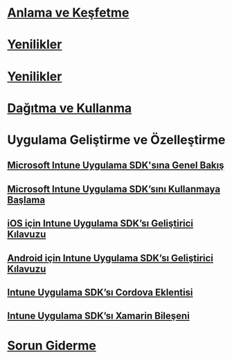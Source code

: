 # [Anlama ve Keşfetme](/intune/understand-explore/introduction-to-microsoft-intune)
# [Yenilikler](/intune/whats-new/whats-new-in-microsoft-intune)
# [Yenilikler](/intune/whats-new/whats-new-in-microsoft-intune)
# [Dağıtma ve Kullanma](/intune/deploy-use/overview-of-device-and-app-lifecycles-in-microsoft-intune)
# Uygulama Geliştirme ve Özelleştirme
## [Microsoft Intune Uygulama SDK'sına Genel Bakış](intune-app-sdk.md)
## [Microsoft Intune Uygulama SDK’sını Kullanmaya Başlama](intune-app-sdk-get-started.md)
## [iOS için Intune Uygulama SDK’sı Geliştirici Kılavuzu](intune-app-sdk-ios.md)
## [Android için Intune Uygulama SDK’sı Geliştirici Kılavuzu](intune-app-sdk-android.md)
## [Intune Uygulama SDK’sı Cordova Eklentisi](intune-app-sdk-cordova.md)
## [Intune Uygulama SDK’sı Xamarin Bileşeni](intune-app-sdk-xamarin.md)
# [Sorun Giderme](/intune/troubleshoot/how-to-get-support-for-microsoft-intune)


<!--HONumber=Nov16_HO4-->


